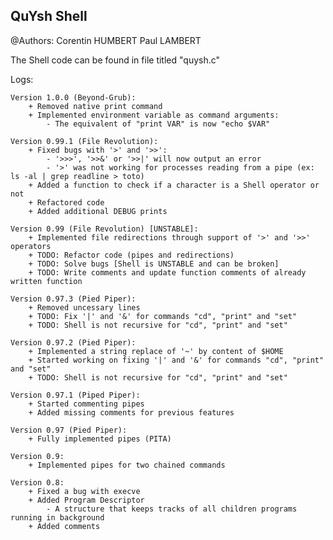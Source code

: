 ## QuYsh Shell

@Authors:
    Corentin HUMBERT
    Paul LAMBERT

The Shell code can be found in file titled "quysh.c"

Logs:

    Version 1.0.0 (Beyond-Grub):
        + Removed native print command
        + Implemented environment variable as command arguments:
            - The equivalent of "print VAR" is now "echo $VAR"

    Version 0.99.1 (File Revolution):
        + Fixed bugs with '>' and '>>':
            - '>>>', '>>&' or '>>|' will now output an error
            - '>' was not working for processes reading from a pipe (ex: ls -al | grep readline > toto)
        + Added a function to check if a character is a Shell operator or not
        + Refactored code
        + Added additional DEBUG prints

    Version 0.99 (File Revolution) [UNSTABLE]:
        + Implemented file redirections through support of '>' and '>>' operators
        + TODO: Refactor code (pipes and redirections)
        + TODO: Solve bugs [Shell is UNSTABLE and can be broken]
        + TODO: Write comments and update function comments of already written function

    Version 0.97.3 (Pied Piper):
        + Removed uncessary lines
        + TODO: Fix '|' and '&' for commands "cd", "print" and "set"
        + TODO: Shell is not recursive for "cd", "print" and "set"
    
    Version 0.97.2 (Pied Piper):
        + Implemented a string replace of '~' by content of $HOME
        + Started working on fixing '|' and '&' for commands "cd", "print" and "set"
        + TODO: Shell is not recursive for "cd", "print" and "set"
        
    Version 0.97.1 (Piped Piper):
        + Started commenting pipes
        + Added missing comments for previous features

    Version 0.97 (Pied Piper):
        + Fully implemented pipes (PITA)

    Version 0.9:
        + Implemented pipes for two chained commands

    Version 0.8:
        + Fixed a bug with execve
        + Added Program Descriptor
            - A structure that keeps tracks of all children programs running in background
        + Added comments
